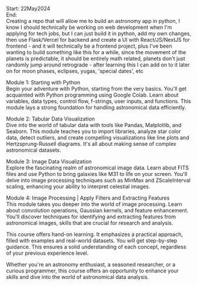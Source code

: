 Start: 22May2024 </br>
End: </br>
Creating a repo that will allow me to build an astronomy app in python, I know I should technically be working on web development when I'm applying for tech jobs, but I can just build it in python, add my own changes, then use Flask/Vercel for backend and create a UI with React/JS/NextJS for frontend - and it will technically be a frontend project, plus I've been wanting to build something like this for a while, since the movement of the planets is predictable, it should be entirely math related, planets don't just randomly jump around retrograde - after learning this I can add on to it later on for moon phases, eclipses, yugas, 'special dates', etc</br>

Module 1: Starting with Python</br>
Begin your adventure with Python, starting from the very basics. You'll get acquainted with Python programming using Google Colab. Learn about variables, data types, control flow, f-strings, user inputs, and functions. This module lays a strong foundation for handling astronomical data efficiently.</br>

Module 2: Tabular Data Visualization</br>
Dive into the world of tabular data with tools like Pandas, Matplotlib, and Seaborn. This module teaches you to import libraries, analyze star color data, detect outliers, and create compelling visualizations like line plots and Hertzsprung-Russell diagrams. It's all about making sense of complex astronomical datasets.</br>

Module 3: Image Data Visualization</br>
Explore the fascinating realm of astronomical image data. Learn about FITS files and use Python to bring galaxies like M31 to life on your screen. You'll delve into image processing techniques such as MinMax and ZScaleInterval scaling, enhancing your ability to interpret celestial images.</br>

Module 4: Image Processing | Apply Filters and Extracting Features</br>
This module takes you deeper into the world of image processing. Learn about convolution operations, Gaussian kernels, and feature enhancement. You'll discover techniques for identifying and extracting features from astronomical images, skills that are crucial for research and analysis.</br>

This course offers hand-on learning. It emphasizes a practical approach, filled with examples and real-world datasets. You will get step-by-step guidance. This ensures a solid understanding of each concept, regardless of your previous experience level.

Whether you're an astronomy enthusiast, a seasoned researcher, or a curious programmer, this course offers an opportunity to enhance your skills and dive into the world of astronomical data analysis.
